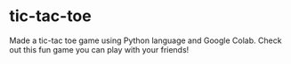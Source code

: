 # tic-tac-toe
Made a tic-tac toe game using Python language and Google Colab. Check out this fun game you can play with your friends!
